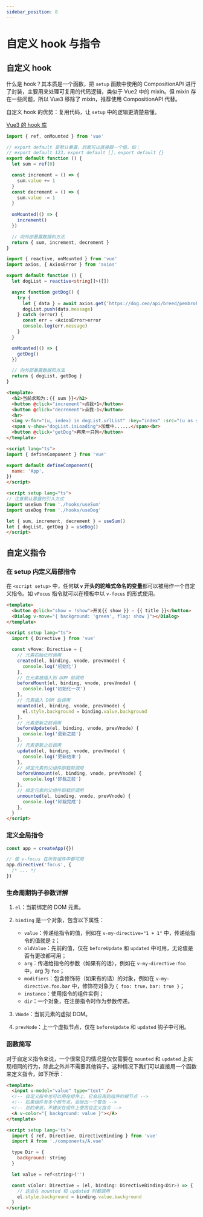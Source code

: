 ```yaml
---
sidebar_position: 8
---
```


# 自定义 hook 与指令

## 自定义 hook

什么是 hook？其本质是一个函数，把 `setup` 函数中使用的 CompositionAPI 进行了封装，主要用来处理可复用的代码逻辑，类似于 Vue2 中的 mixin。但 mixin 存在一些问题，所以 Vue3 移除了 mixin，推荐使用 CompositionAPI 代替。

自定义 hook 的优势：复用代码，让 `setup` 中的逻辑更清楚易懂。

[Vue3 的 hook 库](https://vueuse.org/guide/components.html)

```ts title="hooks/useSum.ts"
import { ref, onMounted } from 'vue'

// export default 是默认暴露，后面可以直接跟一个值，如：
// export default 123，export default []，export default {}
export default function () {
  let sum = ref(0)

  const increment = () => {
    sum.value += 1
  }
  const decrement = () => {
    sum.value -= 1
  }
  
  onMounted(() => {
    increment()
  })

  // 向外部暴露数据和方法
  return { sum, increment, decrement }
}
```

```ts title="hooks/useDog.ts"
import { reactive, onMounted } from 'vue'
import axios, { AxiosError } from 'axios'

export default function () {
  let dogList = reactive<string[]>([])

  async function getDog() {
    try {
      let { data } = await axios.get('https://dog.ceo/api/breed/pembroke/images/random')
      dogList.push(data.message)
    } catch (error) {
      const err = <AxiosError>error
      console.log(err.message)
    }
  }

  onMounted(() => {
    getDog()
  })

  // 向外部暴露数据和方法
  return { dogList, getDog }
}
```

```html title="组件中使用"
<template>
  <h2>当前求和为：{{ sum }}</h2>
  <button @click="increment">点我+1</button>
  <button @click="decrement">点我-1</button>
  <hr>
  <img v-for="(u, index) in dogList.urlList" :key="index" :src="(u as string)">
  <span v-show="dogList.isLoading">加载中......</span><br>
  <button @click="getDog">再来一只狗</button>
</template>

<script lang="ts">
import { defineComponent } from 'vue'

export default defineComponent({
  name: 'App',
})
</script>

<script setup lang="ts">
// 注意默认暴露的引入方式
import useSum from './hooks/useSum'
import useDog from './hooks/useDog'

let { sum, increment, decrement } = useSum()
let { dogList, getDog } = useDog()
</script>
```

## 自定义指令

### 在 setup 内定义局部指令

在 `<script setup>` 中，任何**以 `v` 开头的驼峰式命名的变量**都可以被用作一个自定义指令。如 `vFocus` 指令就可以在模板中以 `v-focus` 的形式使用。

```html
<template>
  <button @click="show = !show">开关{{ show }} - {{ title }}</button>
  <Dialog v-move="{ background: 'green', flag: show }"></Dialog>
</template>

<script setup lang="ts">
  import { Directive } from 'vue'

  const vMove: Directive = {
    // 元素初始化时调用
    created(el, binding, vnode, prevVnode) {
      console.log('初始化')
    },
    // 在元素被插入到 DOM 前调用
    beforeMount(el, binding, vnode, prevVnode) {
      console.log('初始化一次')
    },
    // 元素插入 DOM 后调用
    mounted(el, binding, vnode, prevVnode) {
      el.style.background = binding.value.background
    },
    // 元素更新之前调用
    beforeUpdate(el, binding, vnode, prevVnode) {
      console.log('更新之前')
    },
    // 元素更新之后调用
    updated(el, binding, vnode, prevVnode) {
      console.log('更新结束')
    },
    // 绑定元素的父组件卸载前调用
    beforeUnmount(el, binding, vnode, prevVnode) {
      console.log('卸载之前')
    },
    // 绑定元素的父组件卸载后调用
    unmounted(el, binding, vnode, prevVnode) {
      console.log('卸载完成')
    },
  }
</script>
```

### 定义全局指令

```ts title="main.ts"
const app = createApp({})

// 使 v-focus 在所有组件中都可用
app.directive('focus', {
  /* ... */
})
```

### 生命周期钩子参数详解

1. `el`：当前绑定的 DOM 元素。

2. `binding` 是一个对象，包含以下属性：
    - `value`：传递给指令的值，例如在 `v-my-directive="1 + 1"` 中，传递给指令的值就是 `2`；
    - `oldValue`：先前的值，仅在 `beforeUpdate` 和 `updated` 中可用，无论值是否有更改都可用；
    - `arg`：传递给指令的参数（如果有的话），例如在 `v-my-directive:foo` 中，arg 为 `foo`；
    - `modifiers`：包含修饰符（如果有的话）的对象，例如在 `v-my-directive.foo.bar` 中，修饰符对象为 `{ foo: true，bar: true }`；
    - `instance`：使用指令的组件实例；
    - `dir`：一个对象，在注册指令时作为参数传递。

3. `VNode`：当前元素的虚拟 DOM。

4. `prevNode`：上一个虚拟节点，仅在 `beforeUpdate` 和 `updated` 钩子中可用。

### 函数简写

对于自定义指令来说，一个很常见的情况是仅仅需要在 `mounted` 和 `updated` 上实现相同的行为，除此之外并不需要其他钩子。这种情况下我们可以直接用一个函数来定义指令，如下所示：

```html
<template>
  <input v-model="value" type="text" />
  <!-- 自定义指令也可以用在组件上，它会应用到组件的根节点 -->
  <!-- 如果组件有多个根节点，会抛出一个警告 -->
  <!-- 总的来说，不建议在组件上使用自定义指令 -->
  <A v-color="{ background: value }"></A>
</template>

<script setup lang='ts'>
  import { ref, Directive, DirectiveBinding } from 'vue'
  import A from './components/A.vue'

  type Dir = {
    background: string
  }

  let value = ref<string>('')

  const vColor: Directive = (el, binding: DirectiveBinding<Dir>) => {
    // 这会在 mounted 和 updated 时都调用
    el.style.background = binding.value.background
  }
</script>
```
